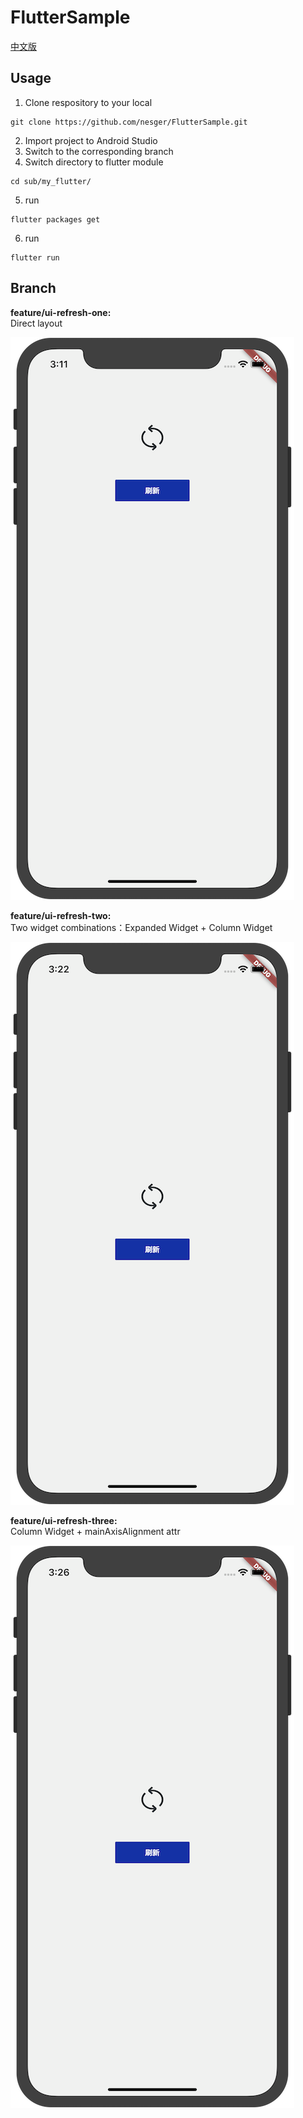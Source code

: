 # FlutterSample

[中文版](./README-zh-CN.md)

## Usage

1. Clone respository to your local 

```
git clone https://github.com/nesger/FlutterSample.git
```

2. Import project to Android Studio  
3. Switch to the corresponding branch  
4. Switch directory to flutter module 

```
cd sub/my_flutter/
```

5. run 

```
flutter packages get
```

6. run

```
flutter run
```

## Branch

**feature/ui-refresh-one:**  
Direct layout

![](./ext_res/ui-refresh-one.png)

**feature/ui-refresh-two:**  
Two widget combinations：Expanded Widget + Column Widget

![](./ext_res/ui-refresh-two.png)

**feature/ui-refresh-three:**  
Column Widget + mainAxisAlignment attr

![](./ext_res/ui-refresh-three.png)
